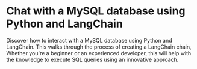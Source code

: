 # Chat with a MySQL database using Python and LangChain

Discover how to interact with a MySQL database using Python and LangChain. This walks through the process of creating a LangChain chain, Whether you're a beginner or an experienced developer, this will help with the knowledge to execute SQL queries using an innovative approach.
